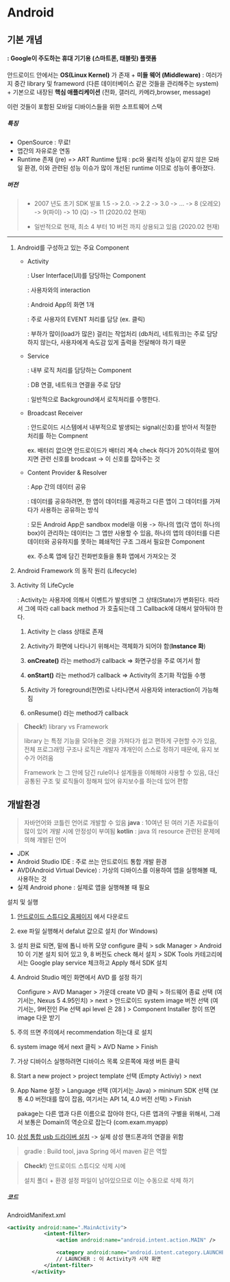 # Android

## 기본 개념

#### : Google이 주도하는 휴대 기기용 (스마트폰, 태블릿) 플랫폼

안드로이드 안에서는 **OS(Linux Kernel)** 가 존재
                       +
**미들 웨어 (Middleware)** : 여러가지 중간 library 및 frameword (다른 데이터베이스 같은 것들을 관리해주는 system)
                       +
기본으로 내장된 **핵심 애플리케이션** (전화, 갤러리, 카메라,browser, message)

이런 것들이 포함된 모바일 디바이스들을 위한 소프트웨어 스택

##### 특징

* OpenSource : 무료!
* 앱간의 자유로운 연동
* Runtime 존재 (jre) => ART Runtime 탑재 : pc와 물리적 성능이 같지 않은 모바일 환경, 이와 관련된 성능 이슈가 많이 개선된 runtime 이므로 성능이 좋아졌다.

##### 버전

> * 2007 년도 초기 SDK 발표
>   1.5 -> 2.0. -> 2.2 -> 3.0 -> ... -> 8 (오레오) -> 9(파이) -> 10 (Q) -> 11 (2020.02 현재)
>
> * 일반적으로 현재, 최소 4 부터 10 버전 까지 상용되고 있음 (2020.02 현재)



---



1. Android를 구성하고 있는 주요 Component
   * Activity

     : User Interface(UI)를 담당하는 Component 

     : 사용자와의 interaction

     : Android App의 화면 1개

     : 주로 사용자의 EVENT 처리를 담당 (ex. 클릭)

     : 부하가 많이(load가 많은) 걸리는 작업처리 (db처리, 네트워크)는 주로 담당하지 않는다, 사용자에게 속도감 있게 출력을 전달해야 하기 때문

   * Service

     : 내부 로직 처리를 담당하는 Component

     : DB 연결, 네트워크 연결을 주로 담당

     : 일반적으로 Background에서 로직처리를 수행한다.

   * Broadcast Receiver

     : 안드로이드 시스템에서 내부적으로 발생되는 signal(신호)를 받아서 적절한 처리를 하는 Compnent 

     ex. 배터리 없으면 안드로이드가 배터리 계속 check 하다가 20%이하로 떨어지면 관련 신호를 brodcast -> 이 신호를 잡아주는 것

   * Content Provider & Resolver

     :  App 간의 데이터 공유

     : 데이터를 공유하려면, 한 앱이 데이터를 제공하고 다른 앱이 그 데이터를 가져다가 사용하는 공유하는 방식

     : 모든 Android App은 sandbox model을 이용 -> 하나의 앱(각 앱이 하나의 box)이 관리하는 데이터는 그 앱만 사용할 수 있음, 하나의 앱의 데이터를 다른 데이터와 공유하지를 못하는 폐쇄적인 구조 그래서 필요한 Component

     ex. 주소록 앱에 담긴 전화번호들을 통화 앱에서 가져오는 것

     

2. Android Framework 의 동작 원리 (Lifecycle)

3. Activity 의 LifeCycle

   : Activity는 사용자에 의해서 이벤트가 발생되면 그 상태(State)가 변화된다. 따라서 그에 따라 call back method 가 호출되는데 그 Callback에 대해서  알아둬야 한다.

   1) Activity 는 class 상태로 존재

   2) Activity가 화면에 나타나기 위해서는 객체화가 되어야 함(**Instance 화**)

   3) **onCreate()** 라는 method가 callback => 화면구성을 주로 여기서 함

   4) **onStart()** 라는 method가 callback => Activity의 초기화 작업들 수행 

   5) Activity 가 foreground(전면)로 나타나면서 사용자와 interaction이 가능해짐

   6) onResume() 라는 method가 callback

> **Check!**)  library vs Framework
>
> library 는 특정 기능을  모아놓은 것을 가져다가 쉽고 편하게 구현할 수가 있음, 전체 프로그래밍 구조나 로직은 개발자 걔개인이 스스로 정하기 때문에, 유지 보수가 어려움
>
> Framework 는 그 안에 담긴 rule이나 설계들을 이해해야 사용할 수 있음, 대신 공통된 구조 및 로직들이 정해져 있어 유지보수를 하는데 있어 편함

## 개발환경

> 자바언어와 코틀린 언어로 개발할 수 있음
> **java** : 10여년 된 여러 기존 자료들이 많이 있어 개발 시에 안정성이 부여됨
> **kotlin** : java 의 resource 관련된 문제에 의해 개발된 언어

* JDK
* Android Studio IDE : 주로 쓰는 안드로이드 통합 개발 환경
* AVD(Android Virtual Device) : 가상의 디바이스를 이용하여 앱을 실행해볼 때, 사용하는 것
* 실제 Android phone : 실제로 앱을 실행해볼 때 필요

설치 및 실행

1. [안드로이드 스튜디오 홈페이지](https://developer.android.com/studio) 에서 다운로드

2. exe 파일 실행해서 defalut 값으로 설치 (for Windows)

3. 설치 완료 되면, 밑에 톱니 바퀴 모양 configure 클릭 > sdk Manager > Android 10 이 기본 설치 되어 있고 9, 8 버전도 check 해서 설치 > SDK Tools 카테고리에서는 Google play service 체크하고 Apply 해서 SDK 설치

4. Android Studio 메인 화면에서 AVD 를 설정 하기

   Configure > AVD Manager > 가운데 create VD 클릭 > 하드웨어 종료 선택 (여기서는, Nexus 5 4.95인치) > next > 안드로이드 system image 버전 선택 (여기서는, 9버전인 Pie 선택 api level 은 28 ) > Component Installer 창이 뜨면 image 다운 받기 

5. 주의 뜨면 주의에서 recommendation 하는대 로 설치

6. system image 에서 next 클릭 > AVD Name >  Finish

7. 가상 디바이스 실행하려면 디바이스 목록 오른쪽에 재생 버튼 클릭 

8. Start a new project > project template 선택 (Empty Activiy) > next

9. App Name 설정 > Language 선택 (여기서는 Java) > mininum SDK 선택 (보통 4.0 버전대를 많이 잡음, 여기서는 API 14, 4.0 버전 선택) > Finish

   pakage는 다른 앱과 다른 이름으로 잡아야 한다, 다른 앱과의 구별을 위해서, 그래서 보통은 Domain의 역순으로 잡는다 (com.exam.myapp)

10. [삼성 통합 usb 드라이버 설치](http://local.sec.samsung.com/comLocal/support/down/kies_main.do?kind=usb) -> 실제 삼성 핸드폰과의 연결을 위함

> gradle : Build tool, java Spring 에서 maven 같은 역할

> **Check!**) 안드로이드 스튜디오 삭제 시에 
>
> 설치 폴더 + 환경 설정 파일이 남아있으므로 이는 수동으로 삭제 하기

##### 코드

AndroidManifext.xml

```xml
<activity android:name=".MainActivity">
            <intent-filter>
                <action android:name="android.intent.action.MAIN" />

                <category android:name="android.intent.category.LAUNCHER" />  
                // LAUNCHER : 이 Activity가 시작 화면
            </intent-filter>
        </activity>
```




